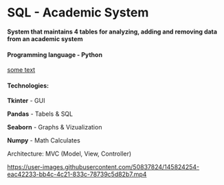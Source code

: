# SQL - **Academic System**

**System that maintains 4 tables for analyzing, adding and removing data from an academic system**

#### **Programming language** - Python
<u>some text</u>
#### **Technologies:**
  **Tkinter** - GUI

  **Pandas** - Tabels & SQL

  **Seaborn** - Graphs & Vizualization

  **Numpy** - Math Calculates


Architecture: MVC (Model, View, Controller)
 


https://user-images.githubusercontent.com/50837824/145824254-eac42233-bb4c-4c21-833c-78739c5d82b7.mp4

